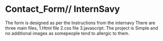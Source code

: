 # Contact_Form// InternSavy
The form is designed as per the Instructions from the internavy
There are three main files, 
1.Html file
2.css file
3.javascript.
The project is Simple and no additional images as somepeople tend to allergic to them.

